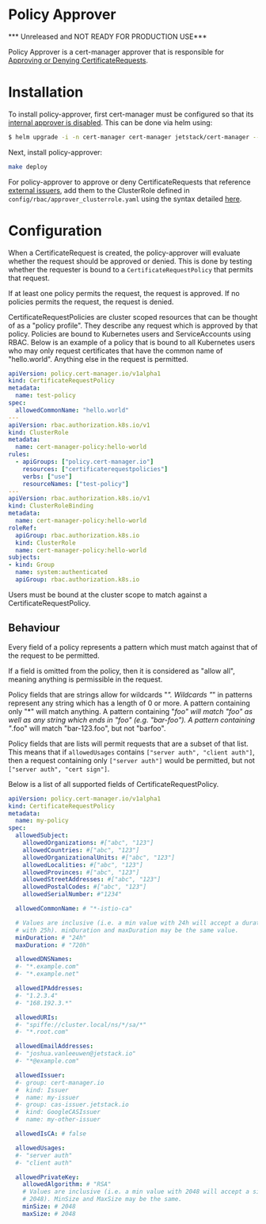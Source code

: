 # Policy Approver

*** Unreleased and NOT READY FOR PRODUCTION USE***

Policy Approver is a cert-manager approver that is responsible for [Approving
or Denying
CertificateRequests](https://cert-manager.io/docs/concepts/certificaterequest/#approval).


# Installation

To install policy-approver, first cert-manager must be configured so that its
[internal approver is
disabled](https://cert-manager.io/docs/concepts/certificaterequest/#approver-controller).
This can be done via helm using:

```bash
$ helm upgrade -i -n cert-manager cert-manager jetstack/cert-manager --set extraArgs={--controllers='*\,-certificaterequests-approver'} --set installCRDs=true --create-namespace
```

Next, install policy-approver:

```bash
make deploy
```

For policy-approver to approve or deny CertificateRequests that reference
[external issuers](https://cert-manager.io/docs/configuration/external/), add
them to the ClusterRole defined in `config/rbac/approver_clusterrole.yaml` using
the syntax detailed
[here](https://cert-manager.io/docs/concepts/certificaterequest/#rbac-syntax).


# Configuration

When a CertificateRequest is created, the policy-approver will evaluate whether
the request should be approved or denied. This is done by testing whether the
requester is bound to a `CertificateRequestPolicy` that permits that request.

If at least one policy permits the request, the request is approved. If no
policies permits the request, the request is denied.

CertificateRequestPolicies are cluster scoped resources that can be thought of
as a "policy profile". They describe any request which is approved by that
policy. Policies are bound to Kubernetes users and ServiceAccounts using RBAC.
Below is an example of a policy that is bound to all Kubernetes users who may
only request certificates that have the common name of "hello.world". Anything
else in the request is permitted.

```yaml
apiVersion: policy.cert-manager.io/v1alpha1
kind: CertificateRequestPolicy
metadata:
  name: test-policy
spec:
  allowedCommonName: "hello.world"
---
apiVersion: rbac.authorization.k8s.io/v1
kind: ClusterRole
metadata:
  name: cert-manager-policy:hello-world
rules:
  - apiGroups: ["policy.cert-manager.io"]
    resources: ["certificaterequestpolicies"]
    verbs: ["use"]
    resourceNames: ["test-policy"]
---
apiVersion: rbac.authorization.k8s.io/v1
kind: ClusterRoleBinding
metadata:
  name: cert-manager-policy:hello-world
roleRef:
  apiGroup: rbac.authorization.k8s.io
  kind: ClusterRole
  name: cert-manager-policy:hello-world
subjects:
- kind: Group
  name: system:authenticated
  apiGroup: rbac.authorization.k8s.io
```

Users must be bound at the cluster scope to match against a
CertificateRequestPolicy.


## Behaviour

Every field of a policy represents a pattern which must match against that of
the request to be permitted.

If a field is omitted from the policy, then it is considered as "allow all",
meaning anything is permissible in the request.

Policy fields that are strings allow for wildcards "*". Wildcards "*" in
patterns represent any string which has a length of 0 or more. A pattern
containing only "*" will match anything. A pattern containing "*foo" will match
"foo" as well as any string which ends in "foo" (e.g. "bar-foo"). A pattern
containing "*.foo" will match "bar-123.foo", but not "barfoo".

Policy fields that are lists will permit requests that are a subset of that
list. This means that if `allowedUsages` contains `["server auth", "client
auth"]`, then a request containing only `["server auth"]` would be permitted,
but not `["server auth", "cert sign"]`.


Below is a list of all supported fields of CertificateRequestPolicy.

```yaml
apiVersion: policy.cert-manager.io/v1alpha1
kind: CertificateRequestPolicy
metadata:
  name: my-policy
spec:
  allowedSubject:
    allowedOrganizations: #["abc", "123"]
    allowedCountries: #["abc", "123"]
    allowedOrganizationalUnits: #["abc", "123"]
    allowedLocalities: #["abc", "123"]
    allowedProvinces: #["abc", "123"]
    allowedStreetAddresses: #["abc", "123"]
    allowedPostalCodes: #["abc", "123"]
    allowedSerialNumber: #"1234"

  allowedCommonName: # "*-istio-ca"

  # Values are inclusive (i.e. a min value with 24h will accept a duration
  # with 25h). minDuration and maxDuration may be the same value.
  minDuration: # "24h"
  maxDuration: # "720h"

  allowedDNSNames:
  #- "*.example.com"
  #- "*.example.net"

  allowedIPAddresses:
  #- "1.2.3.4"
  #- "168.192.3.*"

  allowedURIs:
  #- "spiffe://cluster.local/ns/*/sa/*"
  #- "*.root.com"

  allowedEmailAddresses:
  #- "joshua.vanleeuwen@jetstack.io"
  #- "*@example.com"

  allowedIssuer:
  #- group: cert-manager.io
  #  kind: Issuer
  #  name: my-issuer
  #- group: cas-issuer.jetstack.io
  #  kind: GoogleCASIssuer
  #  name: my-other-issuer

  allowedIsCA: # false

  allowedUsages:
  #- "server auth"
  #- "client auth"

  allowedPrivateKey:
    allowedAlgorithm: # "RSA"
    # Values are inclusive (i.e. a min value with 2048 will accept a size of
    # 2048). MinSize and MaxSize may be the same.
    minSize: # 2048
    maxSize: # 2048
```
